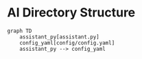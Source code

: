 # AI Directory Structure

```mermaid
graph TD
    assistant_py[assistant.py]
    config_yaml[config/config.yaml]
    assistant_py --> config_yaml
```
